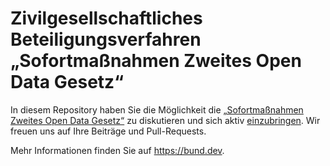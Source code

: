 # Zivilgesellschaftliches Beteiligungsverfahren „Sofortmaßnahmen Zweites Open Data Gesetz“
In diesem Repository haben Sie die Möglichkeit die [„Sofortmaßnahmen Zweites Open Data Gesetz“](Vorschlag.md) zu diskutieren und sich aktiv [einzubringen](Contributing.md). Wir freuen uns auf Ihre Beiträge und Pull-Requests.

Mehr Informationen finden Sie auf https://bund.dev.
